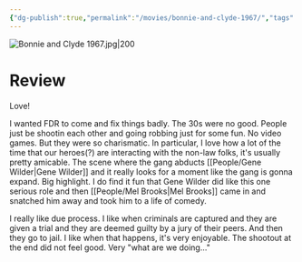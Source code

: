 ```yaml
---
{"dg-publish":true,"permalink":"/movies/bonnie-and-clyde-1967/","tags":["movies"],"created":"2024-06-14","updated":"2024-08-19"}
---
```



![Bonnie and Clyde 1967.jpg|200](/img/user/Attachments/Bonnie%20and%20Clyde%201967.jpg)

# Review

Love!

I wanted FDR to come and fix things badly. The 30s were no good. People just be shootin each other and going robbing just for some fun. No video games. But they were so charismatic. In particular, I love how a lot of the time that our heroes(?) are interacting with the non-law folks, it's usually pretty amicable. The scene where the gang abducts [[People/Gene Wilder\|Gene Wilder]] and it really looks for a moment like the gang is gonna expand. Big highlight. I do find it fun that Gene Wilder did like this one serious role and then [[People/Mel Brooks\|Mel Brooks]] came in and snatched him away and took him to a life of comedy.

I really like due process. I like when criminals are captured and they are given a trial and they are deemed guilty by a jury of their peers. And then they go to jail. I like when that happens, it's very enjoyable. The shootout at the end did not feel good. Very "what are we doing..."
